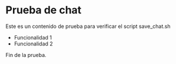 # Prueba de chat

Este es un contenido de prueba para verificar el script save_chat.sh

- Funcionalidad 1
- Funcionalidad 2

Fin de la prueba.
